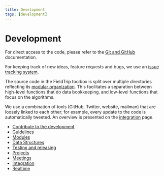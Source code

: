 ```yaml
---
title: Development
tags: [development]
---
```


# Development

For direct access to the code, please refer to the [Git and GitHub](/development/git) documentation.

For keeping track of new ideas, feature requests and bugs, we use an [issue tracking system](/development/issues).

The source code in the FieldTrip toolbox is split over multiple directories reflecting its [modular organization](/development/architecture). This facilitates a separation between high-level functions that do data bookkeeping, and low-level functions that focus on the algorithms.

We use a combination of tools (GitHub, Twitter, website, mailman) that are loosely linked to each other; for example, every update to the code is automatically tweeted. An overview is presented on the [integration](/development/integration) page.

- [Contribute to the development](/contribute)
- [Guidelines](/development/guideline)
- [Modules](/development/architecture)
- [Data Structures](/development/datastructure)
- [Testing and releasing](/development/testing)
- [Projects](/development/project)
- [Meetings](/development/meeting)
- [Integration](/development/integration)
- [Realtime](/development/realtime)
